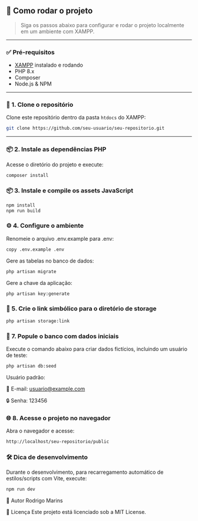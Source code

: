 ## 🚀 Como rodar o projeto

> Siga os passos abaixo para configurar e rodar o projeto localmente em um ambiente com XAMPP.

---

### ✅ Pré-requisitos

- [XAMPP](https://www.apachefriends.org/index.html) instalado e rodando
- PHP 8.x
- Composer
- Node.js & NPM

---

### 📁 1. Clone o repositório

Clone este repositório dentro da pasta `htdocs` do XAMPP:

```bash
git clone https://github.com/seu-usuario/seu-repositorio.git
````
---
### 📦 2. Instale as dependências PHP
Acesse o diretório do projeto e execute:

```bash 
composer install
```

### 📦 3. Instale e compile os assets JavaScript

```bash
npm install
npm run build
```

### ⚙️ 4. Configure o ambiente
Renomeie o arquivo .env.example para .env:

```bash 
copy .env.example .env
```
Gere as tabelas no banco de dados:
```bash 
php artisan migrate
```
Gere a chave da aplicação:
```bash 
php artisan key:generate
```
### 🔗 5. Crie o link simbólico para o diretório de storage
```bash 
php artisan storage:link
```

### 🌱 7. Popule o banco com dados iniciais
Execute o comando abaixo para criar dados fictícios, incluindo um usuário de teste:

```bash 
php artisan db:seed
```

Usuário padrão:

📧 E-mail: usuario@example.com

🔒 Senha: 123456

### 🌐 8. Acesse o projeto no navegador
Abra o navegador e acesse:
```bash 
http://localhost/seu-repositorio/public
```

### 🛠️ Dica de desenvolvimento
Durante o desenvolvimento, para recarregamento automático de estilos/scripts com Vite, execute:
```bash 
npm run dev
```

👤 Autor Rodrigo Marins

📄 Licença
Este projeto está licenciado sob a MIT License.
